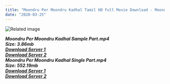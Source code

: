 ```yaml
---
title: "Moondru Per Moondru Kadhal Tamil HD Full Movie Download - Moondru Per Moondru Kadhal Tamil HD Movie Download"
date: "2020-03-25"
---
```


![Related image](https://www.sunmusiq.com/movieimages/Moondru-Per-Moondru-Kaadhal_B.jpg)

**_Moondru Per Moondru Kadhal Sample Part.mp4_**  
**_Size: 3.86mb_**  
**_[Download Server 1](http://b3.wetransfer.vip/files/{8713b6b5f6e59cdcf244c33a3a7a492372c7347c9d869ddefa7d70dd3612d3d9}20Actor{8713b6b5f6e59cdcf244c33a3a7a492372c7347c9d869ddefa7d70dd3612d3d9}20Hits{8713b6b5f6e59cdcf244c33a3a7a492372c7347c9d869ddefa7d70dd3612d3d9}20Collection/Arjun{8713b6b5f6e59cdcf244c33a3a7a492372c7347c9d869ddefa7d70dd3612d3d9}20Movies{8713b6b5f6e59cdcf244c33a3a7a492372c7347c9d869ddefa7d70dd3612d3d9}20Collection/Moondru{8713b6b5f6e59cdcf244c33a3a7a492372c7347c9d869ddefa7d70dd3612d3d9}20Per{8713b6b5f6e59cdcf244c33a3a7a492372c7347c9d869ddefa7d70dd3612d3d9}20Moondru{8713b6b5f6e59cdcf244c33a3a7a492372c7347c9d869ddefa7d70dd3612d3d9}20Kadhal{8713b6b5f6e59cdcf244c33a3a7a492372c7347c9d869ddefa7d70dd3612d3d9}20(2013)/Moondru{8713b6b5f6e59cdcf244c33a3a7a492372c7347c9d869ddefa7d70dd3612d3d9}20Per{8713b6b5f6e59cdcf244c33a3a7a492372c7347c9d869ddefa7d70dd3612d3d9}20Moondru{8713b6b5f6e59cdcf244c33a3a7a492372c7347c9d869ddefa7d70dd3612d3d9}20Kadhal{8713b6b5f6e59cdcf244c33a3a7a492372c7347c9d869ddefa7d70dd3612d3d9}20(2013){8713b6b5f6e59cdcf244c33a3a7a492372c7347c9d869ddefa7d70dd3612d3d9}20Sample{8713b6b5f6e59cdcf244c33a3a7a492372c7347c9d869ddefa7d70dd3612d3d9}20HD.mp4)_**  
**_[Download Server 2](http://b3.wetransfer.vip/files/{8713b6b5f6e59cdcf244c33a3a7a492372c7347c9d869ddefa7d70dd3612d3d9}20Actor{8713b6b5f6e59cdcf244c33a3a7a492372c7347c9d869ddefa7d70dd3612d3d9}20Hits{8713b6b5f6e59cdcf244c33a3a7a492372c7347c9d869ddefa7d70dd3612d3d9}20Collection/Arjun{8713b6b5f6e59cdcf244c33a3a7a492372c7347c9d869ddefa7d70dd3612d3d9}20Movies{8713b6b5f6e59cdcf244c33a3a7a492372c7347c9d869ddefa7d70dd3612d3d9}20Collection/Moondru{8713b6b5f6e59cdcf244c33a3a7a492372c7347c9d869ddefa7d70dd3612d3d9}20Per{8713b6b5f6e59cdcf244c33a3a7a492372c7347c9d869ddefa7d70dd3612d3d9}20Moondru{8713b6b5f6e59cdcf244c33a3a7a492372c7347c9d869ddefa7d70dd3612d3d9}20Kadhal{8713b6b5f6e59cdcf244c33a3a7a492372c7347c9d869ddefa7d70dd3612d3d9}20(2013)/Moondru{8713b6b5f6e59cdcf244c33a3a7a492372c7347c9d869ddefa7d70dd3612d3d9}20Per{8713b6b5f6e59cdcf244c33a3a7a492372c7347c9d869ddefa7d70dd3612d3d9}20Moondru{8713b6b5f6e59cdcf244c33a3a7a492372c7347c9d869ddefa7d70dd3612d3d9}20Kadhal{8713b6b5f6e59cdcf244c33a3a7a492372c7347c9d869ddefa7d70dd3612d3d9}20(2013){8713b6b5f6e59cdcf244c33a3a7a492372c7347c9d869ddefa7d70dd3612d3d9}20Sample{8713b6b5f6e59cdcf244c33a3a7a492372c7347c9d869ddefa7d70dd3612d3d9}20HD.mp4)_**  
**_Moondru Per Moondru Kadhal Single Part.mp4_**  
**_Size: 552.19mb_**  
**_[Download Server 1](http://b3.wetransfer.vip/files/{8713b6b5f6e59cdcf244c33a3a7a492372c7347c9d869ddefa7d70dd3612d3d9}20Actor{8713b6b5f6e59cdcf244c33a3a7a492372c7347c9d869ddefa7d70dd3612d3d9}20Hits{8713b6b5f6e59cdcf244c33a3a7a492372c7347c9d869ddefa7d70dd3612d3d9}20Collection/Arjun{8713b6b5f6e59cdcf244c33a3a7a492372c7347c9d869ddefa7d70dd3612d3d9}20Movies{8713b6b5f6e59cdcf244c33a3a7a492372c7347c9d869ddefa7d70dd3612d3d9}20Collection/Moondru{8713b6b5f6e59cdcf244c33a3a7a492372c7347c9d869ddefa7d70dd3612d3d9}20Per{8713b6b5f6e59cdcf244c33a3a7a492372c7347c9d869ddefa7d70dd3612d3d9}20Moondru{8713b6b5f6e59cdcf244c33a3a7a492372c7347c9d869ddefa7d70dd3612d3d9}20Kadhal{8713b6b5f6e59cdcf244c33a3a7a492372c7347c9d869ddefa7d70dd3612d3d9}20(2013)/Moondru{8713b6b5f6e59cdcf244c33a3a7a492372c7347c9d869ddefa7d70dd3612d3d9}20Per{8713b6b5f6e59cdcf244c33a3a7a492372c7347c9d869ddefa7d70dd3612d3d9}20Moondru{8713b6b5f6e59cdcf244c33a3a7a492372c7347c9d869ddefa7d70dd3612d3d9}20Kadhal{8713b6b5f6e59cdcf244c33a3a7a492372c7347c9d869ddefa7d70dd3612d3d9}20(2013){8713b6b5f6e59cdcf244c33a3a7a492372c7347c9d869ddefa7d70dd3612d3d9}20Single{8713b6b5f6e59cdcf244c33a3a7a492372c7347c9d869ddefa7d70dd3612d3d9}20Part{8713b6b5f6e59cdcf244c33a3a7a492372c7347c9d869ddefa7d70dd3612d3d9}20HD.mp4)_**  
**_[Download Server 2](http://b3.wetransfer.vip/files/{8713b6b5f6e59cdcf244c33a3a7a492372c7347c9d869ddefa7d70dd3612d3d9}20Actor{8713b6b5f6e59cdcf244c33a3a7a492372c7347c9d869ddefa7d70dd3612d3d9}20Hits{8713b6b5f6e59cdcf244c33a3a7a492372c7347c9d869ddefa7d70dd3612d3d9}20Collection/Arjun{8713b6b5f6e59cdcf244c33a3a7a492372c7347c9d869ddefa7d70dd3612d3d9}20Movies{8713b6b5f6e59cdcf244c33a3a7a492372c7347c9d869ddefa7d70dd3612d3d9}20Collection/Moondru{8713b6b5f6e59cdcf244c33a3a7a492372c7347c9d869ddefa7d70dd3612d3d9}20Per{8713b6b5f6e59cdcf244c33a3a7a492372c7347c9d869ddefa7d70dd3612d3d9}20Moondru{8713b6b5f6e59cdcf244c33a3a7a492372c7347c9d869ddefa7d70dd3612d3d9}20Kadhal{8713b6b5f6e59cdcf244c33a3a7a492372c7347c9d869ddefa7d70dd3612d3d9}20(2013)/Moondru{8713b6b5f6e59cdcf244c33a3a7a492372c7347c9d869ddefa7d70dd3612d3d9}20Per{8713b6b5f6e59cdcf244c33a3a7a492372c7347c9d869ddefa7d70dd3612d3d9}20Moondru{8713b6b5f6e59cdcf244c33a3a7a492372c7347c9d869ddefa7d70dd3612d3d9}20Kadhal{8713b6b5f6e59cdcf244c33a3a7a492372c7347c9d869ddefa7d70dd3612d3d9}20(2013){8713b6b5f6e59cdcf244c33a3a7a492372c7347c9d869ddefa7d70dd3612d3d9}20Single{8713b6b5f6e59cdcf244c33a3a7a492372c7347c9d869ddefa7d70dd3612d3d9}20Part{8713b6b5f6e59cdcf244c33a3a7a492372c7347c9d869ddefa7d70dd3612d3d9}20HD.mp4)_**
